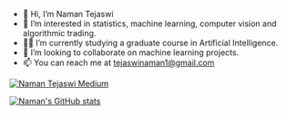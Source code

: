 - 👋 Hi, I’m Naman Tejaswi
- 👀 I’m interested in statistics, machine learning, computer vision and algorithmic trading. 
- 👨‍🎓 I’m currently studying a graduate course in Artificial Intelligence.
- 💞️ I’m looking to collaborate on machine learning projects.
- 📫 You can reach me at tejaswinaman1@gmail.com 



[![Naman Tejaswi Medium](https://mediumblog-cards.vercel.app/getMediumBlogs?username=NamanTejaswi_13843)](https://medium.com/@NamanTejaswi_13843)



[![Naman's GitHub stats](https://github-readme-stats.vercel.app/api?username=namantejaswi&theme=algolia)](https://github.com/namantejaswi/github-readme-stats)



<!---
namantejaswi/namantejaswi is a ✨ special ✨ repository because its `README.md` (this file) appears on your GitHub profile.
You can click the Preview link to take a look at your changes.
--->

